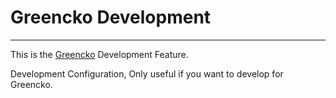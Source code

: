 # Greencko Development
---

This is the [Greencko](https://github.com/metalbote/greencko) Development Feature.

Development Configuration, Only useful if you want to develop for Greencko.


